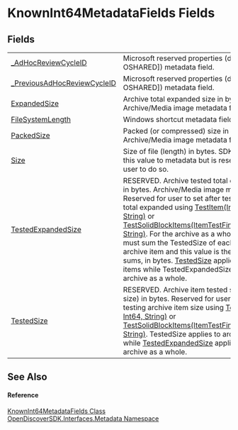 # KnownInt64MetadataFields Fields




## Fields
<table>
<tr>
<td><a href="6500f459-34a5-08fc-d525-6bc6b1d05a77">_AdHocReviewCycleID</a></td>
<td>Microsoft reserved properties (defined in [MS-OSHARED]) metadata field.</td></tr>
<tr>
<td><a href="553a1abd-ec22-1af5-06a1-5ff4a284f6ff">_PreviousAdHocReviewCycleID</a></td>
<td>Microsoft reserved properties (defined in [MS-OSHARED]) metadata field.</td></tr>
<tr>
<td><a href="76479901-c7ec-5eb9-2666-643aca898cc8">ExpandedSize</a></td>
<td>Archive total expanded size in bytes. Archive/Media image metadata field.</td></tr>
<tr>
<td><a href="4a4dbe0d-bf91-263a-fc58-1d954c6c4dbd">FileSystemLength</a></td>
<td>Windows shortcut metadata field.</td></tr>
<tr>
<td><a href="45d0eaec-25ba-06df-7d6d-331c40f83050">PackedSize</a></td>
<td>Packed (or compressed) size in bytes. Archive/Media image metadata field.</td></tr>
<tr>
<td><a href="c8d08252-c913-4b56-9b0b-e30bd92a38fb">Size</a></td>
<td>Size of file (length) in bytes. SDK does not add this value to metadata but is reserved here for user to do so.</td></tr>
<tr>
<td><a href="2fc38c05-d72c-8b47-1359-8a66729ffe94">TestedExpandedSize</a></td>
<td>RESERVED. Archive tested total expanded size in bytes. Archive/Media image metadata field. Reserved for user to set after testing archive total expanded using <a href="99e7c745-df9e-0b64-4aab-c0967e5dbf7a">TestItem(Int32, Int64, String)</a> or <a href="3d278163-ff09-ed93-1ee4-8b01df7a6143">TestSolidBlockItems(ItemTestFinishedCallback, String)</a>. For the archive as a whole, the user must sum the TestedSize of each tested archive item and this value is the total of the sums, in bytes. <a href="c083ed4f-feb0-9c1b-4a75-da3692cd0150">TestedSize</a> applies to archive items while TestedExpandedSize applies to the archive as a whole.</td></tr>
<tr>
<td><a href="c083ed4f-feb0-9c1b-4a75-da3692cd0150">TestedSize</a></td>
<td>RESERVED. Archive item tested size (extracted size) in bytes. Reserved for user to set after testing archive item size using <a href="99e7c745-df9e-0b64-4aab-c0967e5dbf7a">TestItem(Int32, Int64, String)</a> or <a href="3d278163-ff09-ed93-1ee4-8b01df7a6143">TestSolidBlockItems(ItemTestFinishedCallback, String)</a>. TestedSize applies to archive items while <a href="2fc38c05-d72c-8b47-1359-8a66729ffe94">TestedExpandedSize</a> applies to the archive as a whole.</td></tr>
</table>

## See Also


#### Reference
<a href="719305ad-2094-b3f9-5340-4d47576ca35b">KnownInt64MetadataFields Class</a>  
<a href="520b27cc-9ac9-4549-2981-558ed96ae428">OpenDiscoverSDK.Interfaces.Metadata Namespace</a>  
